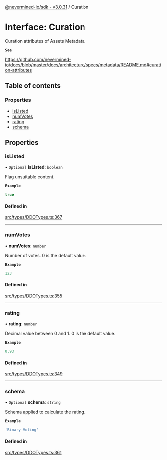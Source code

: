 [@nevermined-io/sdk - v3.0.31](../code-reference.md) / Curation

# Interface: Curation

Curation attributes of Assets Metadata.

**`See`**

https://github.com/nevermined-io/docs/blob/master/docs/architecture/specs/metadata/README.md#curation-attributes

## Table of contents

### Properties

- [isListed](Curation.md#islisted)
- [numVotes](Curation.md#numvotes)
- [rating](Curation.md#rating)
- [schema](Curation.md#schema)

## Properties

### isListed

• `Optional` **isListed**: `boolean`

Flag unsuitable content.

**`Example`**

```ts
true
```

#### Defined in

[src/types/DDOTypes.ts:367](https://github.com/nevermined-io/sdk-js/blob/1c7b11ad598c195e6a484cc8f4ca9cc52a947a9f/src/types/DDOTypes.ts#L367)

---

### numVotes

• **numVotes**: `number`

Number of votes. 0 is the default value.

**`Example`**

```ts
123
```

#### Defined in

[src/types/DDOTypes.ts:355](https://github.com/nevermined-io/sdk-js/blob/1c7b11ad598c195e6a484cc8f4ca9cc52a947a9f/src/types/DDOTypes.ts#L355)

---

### rating

• **rating**: `number`

Decimal value between 0 and 1. 0 is the default value.

**`Example`**

```ts
0.93
```

#### Defined in

[src/types/DDOTypes.ts:349](https://github.com/nevermined-io/sdk-js/blob/1c7b11ad598c195e6a484cc8f4ca9cc52a947a9f/src/types/DDOTypes.ts#L349)

---

### schema

• `Optional` **schema**: `string`

Schema applied to calculate the rating.

**`Example`**

```ts
'Binary Voting'
```

#### Defined in

[src/types/DDOTypes.ts:361](https://github.com/nevermined-io/sdk-js/blob/1c7b11ad598c195e6a484cc8f4ca9cc52a947a9f/src/types/DDOTypes.ts#L361)
